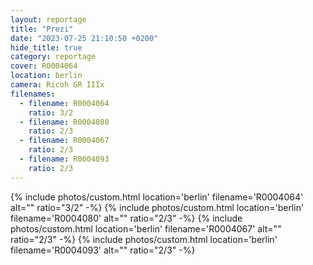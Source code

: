 ```yaml
---
layout: reportage
title: "Prezi"
date: "2023-07-25 21:10:50 +0200"
hide_title: true
category: reportage
cover: R0004064
location: berlin
camera: Ricoh GR IIIx
filenames:
  - filename: R0004064
    ratio: 3/2
  - filename: R0004080
    ratio: 2/3
  - filename: R0004067
    ratio: 2/3
  - filename: R0004093
    ratio: 2/3
---
```


<div class="g">
    {% include photos/custom.html location='berlin' filename='R0004064' alt="" ratio="3/2" -%}
    {% include photos/custom.html location='berlin' filename='R0004080' alt="" ratio="2/3" -%}
    {% include photos/custom.html location='berlin' filename='R0004067' alt="" ratio="2/3" -%}
    {% include photos/custom.html location='berlin' filename='R0004093' alt="" ratio="2/3" -%}
</div>
